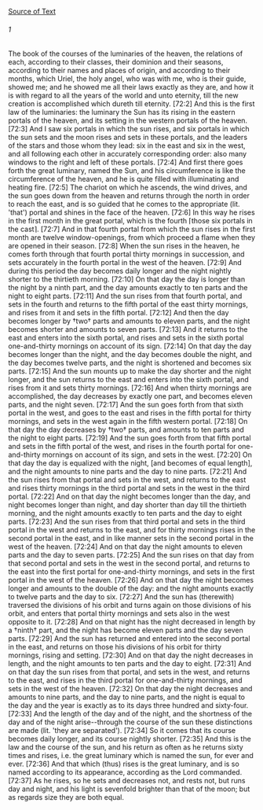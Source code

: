 [Source of Text](https://github.com/scrollmapper/bible_databases_deuterocanonical)

###### 1
The book of the courses of the luminaries of the heaven, the relations of each, according to their classes, their dominion and their seasons, according to their names and places of origin, and according to their months, which Uriel, the holy angel, who was with me, who is their guide, showed me; and he showed me all their laws exactly as they are, and how it is with regard to all the years of the world and unto eternity, till the new creation is accomplished which dureth till eternity. [72:2] And this is the first law of the luminaries: the luminary the Sun has its rising in the eastern portals of the heaven, and its setting in the western portals of the heaven. [72:3] And I saw six portals in which the sun rises, and six portals in which the sun sets and the moon rises and sets in these portals, and the leaders of the stars and those whom they lead: six in the east and six in the west, and all following each other in accurately corresponding order: also many windows to the right and left of these portals. [72:4] And first there goes forth the great luminary, named the Sun, and his circumference is like the circumference of the heaven, and he is quite filled with illuminating and heating fire. [72:5] The chariot on which he ascends, the wind drives, and the sun goes down from the heaven and returns through the north in order to reach the east, and is so guided that he comes to the appropriate (lit. 'that') portal and shines in the face of the heaven. [72:6] In this way he rises in the first month in the great portal, which is the fourth ⌈those six portals in the cast⌉. [72:7] And in that fourth portal from which the sun rises in the first month are twelve window-openings, from which proceed a flame when they are opened in their season. [72:8] When the sun rises in the heaven, he comes forth through that fourth portal thirty mornings in succession, and sets accurately in the fourth portal in the west of the heaven. [72:9] And during this period the day becomes daily longer and the night nightly shorter to the thirtieth morning. [72:10] On that day the day is longer than the night by a ninth part, and the day amounts exactly to ten parts and the night to eight parts. [72:11] And the sun rises from that fourth portal, and sets in the fourth and returns to the fifth portal of the east thirty mornings, and rises from it and sets in the fifth portal. [72:12] And then the day becomes longer by †two† parts and amounts to eleven parts, and the night becomes shorter and amounts to seven parts. [72:13] And it returns to the east and enters into the sixth portal, and rises and sets in the sixth portal one-and-thirty mornings on account of its sign. [72:14] On that day the day becomes longer than the night, and the day becomes double the night, and the day becomes twelve parts, and the night is shortened and becomes six parts. [72:15] And the sun mounts up to make the day shorter and the night longer, and the sun returns to the east and enters into the sixth portal, and rises from it and sets thirty mornings. [72:16] And when thirty mornings are accomplished, the day decreases by exactly one part, and becomes eleven parts, and the night seven. [72:17] And the sun goes forth from that sixth portal in the west, and goes to the east and rises in the fifth portal for thirty mornings, and sets in the west again in the fifth western portal. [72:18] On that day the day decreases by †two† parts, and amounts to ten parts and the night to eight parts. [72:19] And the sun goes forth from that fifth portal and sets in the fifth portal of the west, and rises in the fourth portal for one-and-thirty mornings on account of its sign, and sets in the west. [72:20] On that day the day is equalized with the night, [and becomes of equal length], and the night amounts to nine parts and the day to nine parts. [72:21] And the sun rises from that portal and sets in the west, and returns to the east and rises thirty mornings in the third portal and sets in the west in the third portal. [72:22] And on that day the night becomes longer than the day, and night becomes longer than night, and day shorter than day till the thirtieth morning, and the night amounts exactly to ten parts and the day to eight parts. [72:23] And the sun rises from that third portal and sets in the third portal in the west and returns to the east, and for thirty mornings rises in the second portal in the east, and in like manner sets in the second portal in the west of the heaven. [72:24] And on that day the night amounts to eleven parts and the day to seven parts. [72:25] And the sun rises on that day from that second portal and sets in the west in the second portal, and returns to the east into the first portal for one-and-thirty mornings, and sets in the first portal in the west of the heaven. [72:26] And on that day the night becomes longer and amounts to the double of the day: and the night amounts exactly to twelve parts and the day to six. [72:27] And the sun has (therewith) traversed the divisions of his orbit and turns again on those divisions of his orbit, and enters that portal thirty mornings and sets also in the west opposite to it. [72:28] And on that night has the night decreased in length by a †ninth† part, and the night has become eleven parts and the day seven parts. [72:29] And the sun has returned and entered into the second portal in the east, and returns on those his divisions of his orbit for thirty mornings, rising and setting. [72:30] And on that day the night decreases in length, and the night amounts to ten parts and the day to eight. [72:31] And on that day the sun rises from that portal, and sets in the west, and returns to the east, and rises in the third portal for one-and-thirty mornings, and sets in the west of the heaven. [72:32] On that day the night decreases and amounts to nine parts, and the day to nine parts, and the night is equal to the day and the year is exactly as to its days three hundred and sixty-four. [72:33] And the length of the day and of the night, and the shortness of the day and of the night arise--through the course of the sun these distinctions are made (lit. 'they are separated'). [72:34] So it comes that its course becomes daily longer, and its course nightly shorter. [72:35] And this is the law and the course of the sun, and his return as often as he returns sixty times and rises, i.e. the great luminary which is named the sun, for ever and ever. [72:36] And that which (thus) rises is the great luminary, and is so named according to its appearance, according as the Lord commanded. [72:37] As he rises, so he sets and decreases not, and rests not, but runs day and night, and his light is sevenfold brighter than that of the moon; but as regards size they are both equal.